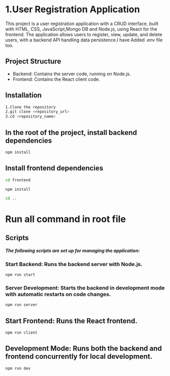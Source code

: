 # 1.User Registration Application

This project is a user registration application with a CRUD interface, built with HTML, CSS, JavaScript,Mongo DB and Node.js, using React for the frontend. 
The application allows users to register, view, update, and delete users, with a backend API handling data persistence.I have Added .env file too.

## Project Structure

- Backend: Contains the server code, running on Node.js.
- Frontend: Contains the React client code.

## Installation
```bash
1.Clone the repository
2.git clone <repository_url>
3.cd <repository_name>

```

## In the root of the project, install backend dependencies
```bash
npm install
```




## Install frontend dependencies
```bash
cd frontend
```
```bash
npm install
```
```bash
cd ..
```

# Run all command in root file 
## Scripts 
##### The following scripts are set up for managing the application:

### Start Backend: Runs the backend server with Node.js.
```bash
npm run start
```

### Server Development: Starts the backend in development mode with automatic restarts on code changes.
```bash
npm run server
```

## Start Frontend: Runs the React frontend.
```bash
npm run client
```

## Development Mode: Runs both the backend and frontend concurrently for local development.
```bash
npm run dev
```


 
